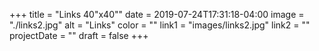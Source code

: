 +++
title = "Links 40\"x40\""
date = 2019-07-24T17:31:18-04:00
image = "./links2.jpg"
alt = "Links"
color = ""
link1 = "images/links2.jpg"
link2 = ""
projectDate = ""
draft = false
+++
